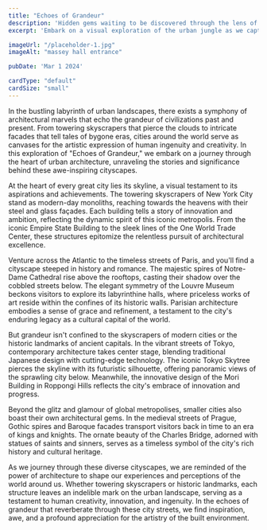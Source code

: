 ```yaml
---
title: "Echoes of Grandeur"
description: 'Hidden gems waiting to be discovered through the lens of a camera'
excerpt: 'Embark on a visual exploration of the urban jungle as we capture the essence of bustling cityscapes, architectural marvels, and hidden gems waiting to be discovered through the lens of a camera.'

imageUrl: "/placeholder-1.jpg"
imageAlt: "massey hall entrance"

pubDate: 'Mar 1 2024'

cardType: "default"
cardSize: "small"
---
```



In the bustling labyrinth of urban landscapes, there exists a symphony
of architectural marvels that echo the grandeur of civilizations past
and present. From towering skyscrapers that pierce the clouds to
intricate facades that tell tales of bygone eras, cities around the
world serve as canvases for the artistic expression of human ingenuity
and creativity. In this exploration of "Echoes of Grandeur," we embark
on a journey through the heart of urban architecture, unraveling the
stories and significance behind these awe-inspiring cityscapes.


At the heart of every great city lies its skyline, a visual testament
to its aspirations and achievements. The towering skyscrapers of New
York City stand as modern-day monoliths, reaching towards the heavens
with their steel and glass façades. Each building tells a story of
innovation and ambition, reflecting the dynamic spirit of this iconic
metropolis. From the iconic Empire State Building to the sleek lines
of the One World Trade Center, these structures epitomize the
relentless pursuit of architectural excellence.


Venture across the Atlantic to the timeless streets of Paris, and
you'll find a cityscape steeped in history and romance. The majestic
spires of Notre-Dame Cathedral rise above the rooftops, casting their
shadow over the cobbled streets below. The elegant symmetry of the
Louvre Museum beckons visitors to explore its labyrinthine halls,
where priceless works of art reside within the confines of its
historic walls. Parisian architecture embodies a sense of grace and
refinement, a testament to the city's enduring legacy as a cultural
capital of the world.


But grandeur isn't confined to the skyscrapers of modern cities or the
historic landmarks of ancient capitals. In the vibrant streets of
Tokyo, contemporary architecture takes center stage, blending
traditional Japanese design with cutting-edge technology. The iconic
Tokyo Skytree pierces the skyline with its futuristic silhouette,
offering panoramic views of the sprawling city below. Meanwhile, the
innovative design of the Mori Building in Roppongi Hills reflects the
city's embrace of innovation and progress.


Beyond the glitz and glamour of global metropolises, smaller cities
also boast their own architectural gems. In the medieval streets of
Prague, Gothic spires and Baroque facades transport visitors back in
time to an era of kings and knights. The ornate beauty of the Charles
Bridge, adorned with statues of saints and sinners, serves as a
timeless symbol of the city's rich history and cultural heritage.


As we journey through these diverse cityscapes, we are reminded of the
power of architecture to shape our experiences and perceptions of the
world around us. Whether towering skyscrapers or historic landmarks,
each structure leaves an indelible mark on the urban landscape,
serving as a testament to human creativity, innovation, and
ingenuity. In the echoes of grandeur that reverberate through these
city streets, we find inspiration, awe, and a profound appreciation
for the artistry of the built environment.


